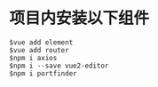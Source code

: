 

# 项目内安装以下组件
```
$vue add element
$vue add router
$npm i axios
$npm i --save vue2-editor
$npm i portfinder
```

